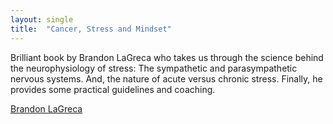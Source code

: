 ```yaml
---
layout: single
title:  "Cancer, Stress and Mindset"
---
```

Brilliant book by Brandon LaGreca who takes us through the science behind the neurophysiology of stress: The sympathetic and parasympathetic nervous systems. And, the nature of acute versus chronic stress. Finally, he provides some practical guidelines and coaching. 

[Brandon LaGreca](https://brandonlagreca.com/about-brandon/)